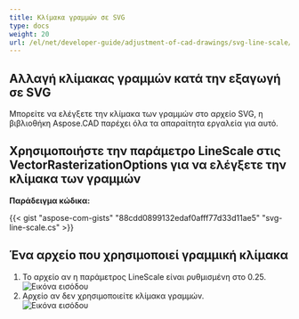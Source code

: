 ```yaml
---
title: Κλίμακα γραμμών σε SVG
type: docs
weight: 20
url: /el/net/developer-guide/adjustment-of-cad-drawings/svg-line-scale/
---
```



## **Αλλαγή κλίμακας γραμμών κατά την εξαγωγή σε SVG**

Μπορείτε να ελέγξετε την κλίμακα των γραμμών στο αρχείο SVG, η βιβλιοθήκη Aspose.CAD παρέχει όλα τα απαραίτητα εργαλεία για αυτό.

## **Χρησιμοποιήστε την παράμετρο LineScale στις VectorRasterizationOptions για να ελέγξετε την κλίμακα των γραμμών**

**Παράδειγμα κώδικα:**

{{< gist "aspose-com-gists" "88cdd0899132edaf0afff77d33d11ae5" "svg-line-scale.cs" >}}


## Ένα αρχείο που χρησιμοποιεί γραμμική κλίμακα
1. Το αρχείο αν η παράμετρος LineScale είναι ρυθμισμένη στο 0.25.<br>
![Εικόνα εισόδου](/_assets/guide/svg/line_scale_0.25.png)<br>
1. Αρχείο αν δεν χρησιμοποιείτε κλίμακα γραμμών.<br>
![Εικόνα εισόδου](/_assets/guide/svg/basic_options.png)<br>
